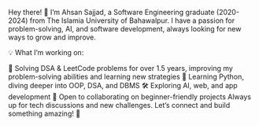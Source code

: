 Hey there! 👋
I’m Ahsan Sajjad, a Software Engineering graduate (2020-2024) from The Islamia University of Bahawalpur. I have a passion for problem-solving, AI, and software development, always looking for new ways to grow and improve.

💡 What I’m working on:

🧩 Solving DSA & LeetCode problems for over 1.5 years, improving my problem-solving abilities and learning new strategies
🐍 Learning Python, diving deeper into OOP, DSA, and DBMS
🛠️ Exploring AI, web, and app development
🤝 Open to collaborating on beginner-friendly projects
Always up for tech discussions and new challenges. Let’s connect and build something amazing! 🚀
